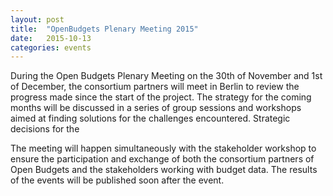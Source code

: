 ```yaml
---
layout: post
title:  "OpenBudgets Plenary Meeting 2015"
date:   2015-10-13
categories: events
---
```

During the Open Budgets Plenary Meeting on the 30th of November and 1st of December, the consortium partners will meet in Berlin to review the progress made since the start of the project. The strategy for the coming months will be discussed in a series of group sessions and workshops aimed at finding solutions for the challenges encountered. Strategic decisions for the 

The meeting will happen simultaneously with the stakeholder workshop to ensure the participation and exchange of both the consortium partners of Open Budgets and the stakeholders working with budget data. The results of the events will be published soon after the event. 

